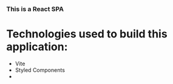 ### This is a React SPA

# Technologies used to build this application:

- Vite
- Styled Components
-
